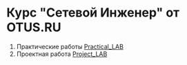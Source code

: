 # Курс "Сетевой Инженер" от OTUS.RU
1. Практические работы [Practical_LAB](https://github.com/Maksim693/OTUS_LAB/tree/main/Practical_LAB)
2. Проектная работа [Project_LAB](https://github.com/Maksim693/OTUS_LAB/tree/main/Project_LAB)
